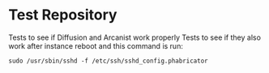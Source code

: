 # Test Repository

Tests to see if Diffusion and Arcanist work properly
Tests to see if they also work after instance reboot and this command is run:

`sudo /usr/sbin/sshd -f /etc/ssh/sshd_config.phabricator`

